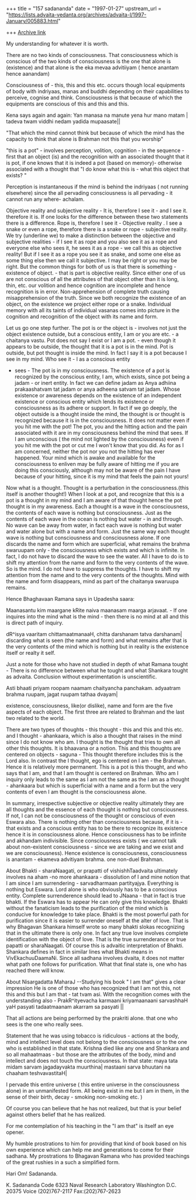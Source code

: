 +++
title = "157 sadananda"
date = "1997-01-27"
upstream_url = "https://lists.advaita-vedanta.org/archives/advaita-l/1997-January/005883.html"

+++
[Archive link](https://lists.advaita-vedanta.org/archives/advaita-l/1997-January/005883.html)

My understanding for whatever it is worth.


There are no two kinds of consciousness.  That consciousness which is
conscious of the two kinds of consciousness is the one that alone is
(existence) and that alone is the eka mevaa advitiiyam ( hence anantam
hence aanandam)

Consciousness of - this, this and this etc. occurs though local equipments
of body with indriyaas, manas and buddhi depending on their capabilities to
perceive, cognise and think.  Consciousness is that because of which the
equipments are conscious of this and this and this.

Kena says again and again:
Yan manasa na manute yena hur mano matam |
tadeva twam viddhi nedam yadida mupaasate||

"That which the mind cannot think but because of which the mind has the
capacity to think that alone is Brahman not this that you worship"

"this is a pot" - involves perception, volition, cognition - in the
sequence - first that an object (is) and the recognition with an associated
thought that it is pot, if one knows that it is indeed a pot (based on
memory)- otherwise associated with a thought that "I do know what this is -
what this object that exists? "

Perception is instantaneous if the mind is behind the indriyaas ( not
running elsewhere) since the all pervading consciousness is all pervading -
it cannot run any where- achalam.

Objective reality and subjective reality - It is, therefore I see it - and
I see it. therefore it is.  If one looks for the difference between these
two statements there is a difference.  Rope is, therefore I see it  -
Objective reality .  I see a snake or even a rope, therefore there is a
snake or rope - subjective reality.    We try  (underline we) to make a
distinction between the objective and subjective realities - if I see it as
rope and you also see it as a rope and everyone else who sees it, he sees
it as a rope - we call this as objective reality!   But if I see it as a
rope you see it as snake, and some one else as some thing else then we call
it  subjective.  I may be right or you may be right.  But the common things
for both of us is that there is something - existence of object. - that is
part is objective reality.   Since either one of us are not conscious of
all the attributes of that object other than it is long, thin, etc. our
volition and hence cognition are incomplete and hence recognition is in
error.   Non-apprehension of complete truth causing misapprehension of the
truth.  Since we both recognize the existence of an object, on the
existence we project either rope or a snake.  Individual memory with all
its taints of individual vasanas comes into picture in the cognition and
recognition of the object with its name and form.

Let us go one step further.  The pot is or the object is - involves not
just the object existence outside, but a conscious entity, I am or you are
etc. - a chaitanya vastu.  Pot does not say I exist or I am a pot.  - even
though it appears to be outside, the thought that it is a pot is in the
mind.  Pot is outside, but pot thought is inside the mind.  In fact I say
it is a pot because I see in my mind.  Who see it - I as a conscious entity
- sees - The pot is in my consciousness.  The existence of a pot is
recognized by the conscious entity, I am, which exists, since pot being a
jadam - or inert entity.  In fact we can define jadam as  Anya adhiina
prakaashatvam tat jadam or anya adheena satvam tat jadam.  Whose existence
or awareness depends on the existence of an independent existence or
conscious entity which lends its existence or consciousness as its adhere
or support.  In fact if we go deeply, the object outside is a thought
inside the mind, the thought is or thought is recognized because it is in
the consciousness.   It does not matter even if you hit me with the pot!
The pot, you and the hitting action and the pain associated with it are in
my consciousness behind the mind that sees.  If I am unconscious ( the mind
not lighted by the consciousness) even if you hit me with the pot or cut me
I won't know that  you did.  As for as I am concerned, neither the pot nor
you not the hitting has ever happened.  Your mind which is awake and
available for the consciousness to enliven may be fully aware of hitting me
if you are doing this consciously, although may not be aware of the pain I
have because of your hitting, since it is my mind that feels the pain not
yours!

Now what is a thought.  Thought is a perturbation in the
consciousness.(this itself is another thought!) When I look at a pot, and
recognize that this is a pot is a thought in my mind and I am aware of that
thought hence the pot thought is in my awareness.  Each a thought is a wave
in the consciousness, the contents of each wave is nothing but
consciousness.  Just as the contents of each wave in the ocean is nothing
but water - in and through.  No wave can be away from water, in fact each
wave is nothing but water and water alone but with a name and form.  Just
the same way each thought wave is nothing but consciousness and
consciousness alone. If one discards the name and form which are
superficial, what remains the brahma swaruupam only - the consciousness
which exists and which is infinite.  In fact, I do not have to discard the
wave to see the water.  All I have to do is to shift my attention from the
name and form to the very contents of the wave.  So is the mind.  I do not
have to suppress the thoughts.  I have to shift my attention from the name
and to the very contents of the thoughts.  Mind with the name and form
disappears, mind as part of the chaitanya swaruupa remains.

Hence Bhaghavaan Ramana says in Upadesha saara:

Maanasantu kim maargane kRite naiva maanasam maarga arjavaat. -
If one inquires into the mind what is the mind - then there is no mind at
all and this is direct path of inquiry.

dR^isya vaaritam chittamaatmanaaH, chitta darshanam tatva darshanam|
discarding what is seen (the name and form) and what remains after that is
the very contents of the mind which is nothing but in reality is the
existence itself or realty it self.

Just a note for those who have not studied in depth of what Ramana tought -
There is no difference between what he tought and what Shankara tought as
advaita.  Conclusion without experimentation is unscientific.

Asti bhaati priyam roopam naamam chaityancha panchakam.
adyaatram brahma ruupam, jagat ruupam tathaa dvayam|

existence, consciousness, like(or dislike), name and form are the five
aspects of each object. The first three are related to Brahman and the last
two related to the world.

There are two types of thoughts - this thought - this and this and this etc.
and I thought - ahankaara, which is also a thought that raises in the mind
since I do not know who am.  I thought is the thought that tries to own all
other this thoughts.  It is bhaavana or a notion.   This and this thoughts
are centered on objects - saguna - This thought therefore includes this is
the Lord also.  In contrast the I thought, ego is centered on I am - the
Brahman.  Hence it is relatively more permanent.  This is a pot is this
thought, and who says that I am, and that I am thought is centered on
Brahman.   Who am I inquiry only leads to the same as I am not the same as
the I am as a thought - ahankaara but which is superficial with a name and
a form but the very contents of even I am thought is the consciousness
alone.

In summary, irrespective subjective or objective reality ultimately they
are all thoughts and the essence of each thought is nothing but
consciousness.  If not, I can not be consciousness of the thought or
conscious of even Eswara also.   There is nothing other than consciousness
because, if it is - that exists and a conscious entity has to be there to
recognize its existence hence it is in consciousness alone.  Hence
consciousness has to be infinite and akhandam indivisible.  Since
consciousness exists ( we cannot talk about non-existent consciousness -
since we are taking and we exist and we are consciousness).  Hence
existence is consciousness, consciousness is anantam - ekameva advitiyam
brahma.  one non-duel Brahman.

About Bhakti - sharaNaagati, or prapatti of vishishhTaadvaita ultimately
involves na aham -no more ahankaara -  dissolution of I and mine notion
that I am since I am surrendering - sarvadharmaan partityajya.  Everything
is nothing but Eswara.  Lord alone is who obviously has to be a conscious
entity.  Complete surrenderence should lead to JNaana - that in fact is
true bhakti.  If the Eswara has to appear He can only give this knowledge.
Bhakti without the fanaticism leads to the purification of the mind which
is conducive for knowledge to take place.  Bhakti is the most powerful path
for purification since it is easier to surrender oneself at the alter of
love.  That is why Bhagavan Shankara himself wrote so many bhakti slokas
recognizing that in the ultimate there is only one.  In fact any true love
involves complete identification with the object of love.  That is the true
surrenderance or true papatti or sharaNaagati.  Of course this is advaitic
interpretation of Bhakti.  Shankara defines in fact in similar lines what
Bhakti means in VivEkachuuDaamaNi.  Since all sadhana involves dvaita, it
does not matter what path one follows for purification.  What that final
state is, one who has reached there will know.

About Nisargadatta MaharaJ --Studying his book " I am that" gives a clear
impression He is one of those who has recognized that I am not this, not
this and this but I am that - tat tvam asi. With the recognition comes with
the understanding also -
PrakR^ityevacha karmaani kriyamaanaani sarvashhaH
yaH pasyati tadaatmaanam akarram sa pasyati ||

That all actions are being performed by the prakriti alone.  that one who
sees is the one who really sees.

Statement that he was using tobacco is ridiculous - actions at the body,
mind and intellect level does not belong to the consciousness or to the one
who is established in that state.  Krishna died like any one and Shankara
and so all mahaatmaas - but those are the attributes of the body, mind and
intellect and does not touch the consciousness.  In that state:
maya tata midam sarvam jagadayvakta muurthina|
mastaani sarva bhuutani  na chaaham teshvavastitaH|

I pervade this entire universe ( this entire universe in the consciousness
alone) in an unmanifested form.  All being exist in me but I am in them, in
the sense of their birth, decay - smoking non-smoking etc. )

Of course you can believe that he has not realized, but that is your belief
against others  belief that he has realized.

For me contemplation of his teaching in the "I am that" is itself an eye
opener.

My humble prostrations to him for providing that kind of book based on his
own experience which can help me and generations to come for their sadhana.
My prostrations to Bhagavan Ramana who has provided  teachings of the
great rushies in a such a simplified form.

Hari Om!
Sadananda.


K. Sadananda
Code 6323
Naval Research Laboratory
Washington D.C. 20375
Voice (202)767-2117
Fax:(202)767-2623

